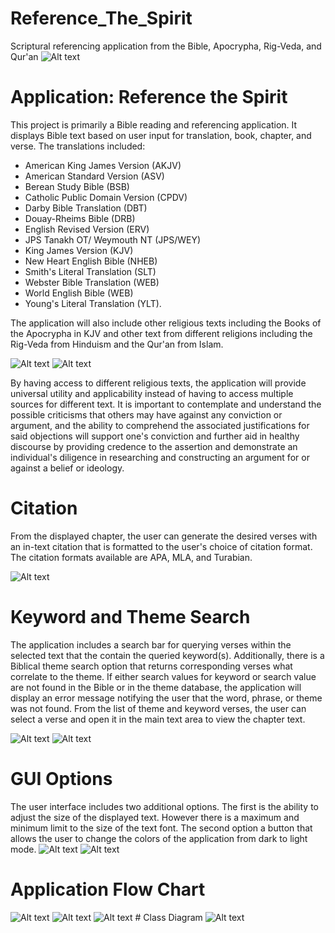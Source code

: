 # Reference_The_Spirit
Scriptural referencing application from the Bible, Apocrypha, Rig-Veda, and Qur'an
<img src="/images/ScreenShots/start.png" alt="Alt text" title="Reference The Spirit">

# Application: Reference the Spirit
This project is primarily a Bible reading and referencing application. It displays Bible text based on user input for translation, book, chapter, and verse. 
The translations included:
- American King James Version (AKJV)
- American Standard Version (ASV)
- Berean Study Bible (BSB)
- Catholic Public Domain Version (CPDV)
- Darby Bible Translation (DBT)
- Douay-Rheims Bible (DRB)
- English Revised Version (ERV)
- JPS Tanakh OT/ Weymouth NT (JPS/WEY)
- King James Version (KJV)
- New Heart English Bible (NHEB)
- Smith's Literal Translation (SLT)
- Webster Bible Translation (WEB)
- World English Bible (WEB)
- Young's Literal Translation (YLT). 

The application will also include other religious texts including the Books of the Apocrypha in KJV and other text from different religions including the Rig-Veda from Hinduism and the Qur'an from Islam.

<img src="/images/ScreenShots/rigveda.png" alt="Alt text" title="Hinduism: Rig-Veda">
<img src="/images/ScreenShots/quran.png" alt="Alt text" title="Qur'an">

By having access to different religious texts, the application will provide universal utility and applicability instead of having to access multiple sources for different text. It is important to contemplate and understand the possible criticisms that others may have against any conviction or argument, and the ability to comprehend the associated justifications for said objections will support one's conviction and further aid in healthy discourse by providing credence to the assertion and demonstrate an individual's diligence in researching and constructing an argument for or against a belief or ideology. 
# Citation
From the displayed chapter, the user can generate the desired verses with an in-text citation that is formatted to the user's choice of citation format. The citation formats available are APA, MLA, and Turabian.

<img src="/images/ScreenShots/citation.png" alt="Alt text" title="Citation">

# Keyword and Theme Search
The application includes a search bar for querying verses within the selected text that the contain the queried keyword(s). Additionally, there is a Biblical theme search option that returns corresponding verses what correlate to the theme. If either search values for keyword or search value are not found in the Bible or in the theme database, the application will display an error message notifying the user that the word, phrase, or theme was not found. From the list of theme and keyword verses, the user can select a verse and open it in the main text area to view the chapter text.

<img src="/images/ScreenShots/keyword1.png" alt="Alt text" title="Keyword Search">
<img src="/images/ScreenShots/theme1.png" alt="Alt text" title="Theme Search">

# GUI Options
The user interface includes two additional options. The first is the ability to adjust the size of the displayed text. However there is a maximum and minimum limit to the size of the text font. The second option a button that allows the user to change the colors of the application from dark to light mode.
<img src="/images/ScreenShots/lightMode.png" alt="Alt text" title="Light">
<img src="/images/ScreenShots/darkMode.png" alt="Alt text" title="Dark">
	
# Application Flow Chart
<img src="/images/GetChapterTextandCitation.jpg" alt="Alt text" title="Get Chapter Text and Citation Methods">
<img src="/images/GetIndex.jpg" alt="Alt text" title="Get Index Method">
<img src="/images/GetThemeandKeyword.jpg" alt="Alt text" title="Get Theme and Keyword Methods">
# Class Diagram
<img src="/images/ClassDiagram.jpg" alt="Alt text" title="Class Diagram">
